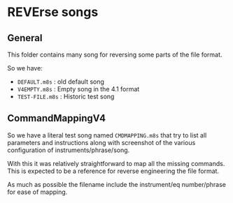 # REVErse songs

## General

This folder contains many song for reversing some parts of the file
format.

So we have:

 * `DEFAULT.m8s` : old default song
 * `V4EMPTY.m8s` : Empty song in the 4.1 format
 * `TEST-FILE.m8s` : Historic test song

## CommandMappingV4

So we have a literal test song named `CMDMAPPING.m8s`
that try to list all parameters and instructions along with
screenshot of the various configuration of instruments/phrase/song.

With this it was relatively straightforward to map all the missing
commands. This is expected to be a reference for reverse engineering
the file format.

As much as possible the filename include the instrument/eq number/phrase
for ease of mapping.
